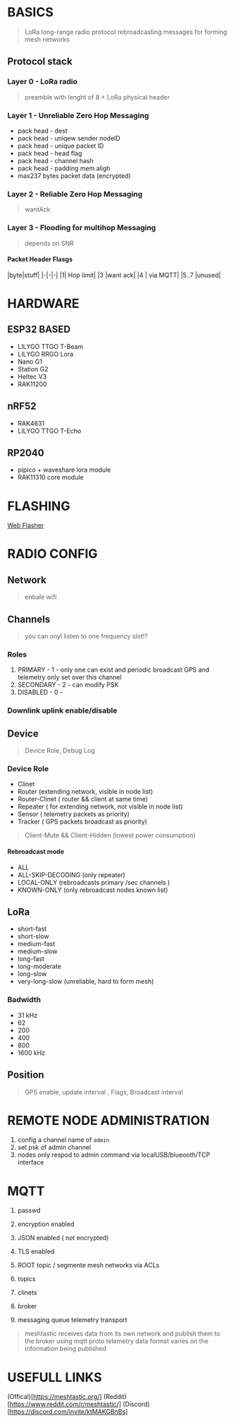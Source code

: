 # BASICS
> LoRa long-range radio protocol
> rebroadcasting messages for forming mesh networks

## Protocol stack

### Layer 0 - LoRa radio

> preamble with lenght of 8 + LoRa physical header

### Layer 1 - Unreliable Zero Hop Messaging

* pack head - dest
* pack head - uniqew sender nodeID
* pack head - unique packet ID
* pack head - head flag
* pack head - channel hash
* pack head - padding mem aligh
* max237 bytes packet data (encrypted)

### Layer 2 - Reliable Zero Hop Messaging
> wantAck

### Layer 3 - Flooding for multihop Messaging
> depends on SNR

#### Packet Header Flasgs

|byte|stuff|
|-|-|-|
|1| Hop limit|
|3 |want ack|
|4 | via MQTT|
|5..7 |unused|

# HARDWARE

## ESP32 BASED
* LILYGO TTGO T-Beam
* LILYGO RRGO Lora
* Nano G1
* Station G2
* Heltec V3
* RAK11200

## nRF52
* RAK4631
* LILYGO TTGO T-Echo

## RP2040
* pipico + waveshare lora module
* RAK11310 core module

# FLASHING

[Web Flasher](https://flasher.meshtastic.org/)

# RADIO CONFIG

## Network
> enbale wifi

## Channels
> you can onyl listen to one frequency slot!?

### Roles
1. PRIMARY - 1 -  only one can exist and periodic broadcast GPS and telemetry only set over this channel
1. SECONDARY - 2 - can modify PSK
1. DISABLED - 0 -

### Downlink uplink enable/disable

## Device
> Device Role, Debug Log

### Device Role
* Clinet
* Router (extending network, visible in node list)
* Router-Clinet ( router && client at same time)
* Repeater ( for extending network, not visible in node list)
* Sensor ( telemetry packets as priority)
* Tracker ( GPS packets broadcast as priority)

> Client-Mute && Client-Hidden (lowest power consumption)

#### Rebroadcast mode
* ALL 
* ALL-SKIP-DECODING (only repeater)
* LOCAL-ONLY (rebroadcasts primary /sec channels )
* KNOWN-ONLY (only rebroadcast nodes known list)

## LoRa

* short-fast
* short-slow
* medium-fast
* medium-slow
* long-fast
* long-moderate
* long-slow
* very-long-slow (unreliable, hard to form mesh)

### Badwidth

* 31 kHz
* 62
* 200
* 400
* 800
* 1600 kHz

## Position
> GPS enable, update interval , Flags, Broadcast interval

# REMOTE NODE ADMINISTRATION

1. config a channel name of `admin`
1. set psk of admin channel
1. nodes only respod to admin command via localUSB/blueooth/TCP interface

# MQTT

1. passwd
1. encryption enabled
1. JSON enabled ( not encrypted)
1. TLS enabled
1. ROOT topic / segmente mesh networks via ACLs

1. topics
1. clinets
1. broker
1. messaging queue telemetry transport

> meshtastic receives data from its own network and publish them to the broker using mqtt proto
> telemetry data format varies on the information being published


# USEFULL LINKS

(Offical)[https://meshtastic.org/]
(Reddit)[https://www.reddit.com/r/meshtastic/]
(Discord)[https://discord.com/invite/ktMAKGBnBs]

